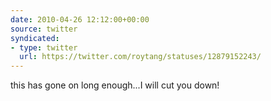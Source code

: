 ```yaml
---
date: 2010-04-26 12:12:00+00:00
source: twitter
syndicated:
- type: twitter
  url: https://twitter.com/roytang/statuses/12879152243/
---
```


this has gone on long enough...I will cut you down!